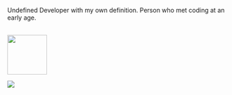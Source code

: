 <p>
Undefined Developer with my own definition. Person who met coding at an early age.<br><br>
</p>

<p>
<img src="https://app-ld-img.s3.us-east-2.amazonaws.com/common/ld_logo_v2.png" width="90" height="90">
</p>


<p>
  <a href="https://skillicons.dev">
    <img src="https://skillicons.dev/icons?i=linux,c,python,php,js" />
  </a>
</p>
